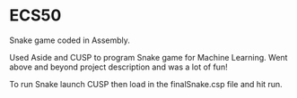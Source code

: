 ECS50
=====

Snake game coded in Assembly.

Used Aside and CUSP to program Snake game for Machine Learning. Went above and beyond project description and was a lot of fun!

To run Snake launch CUSP then load in the finalSnake.csp file and hit run.
